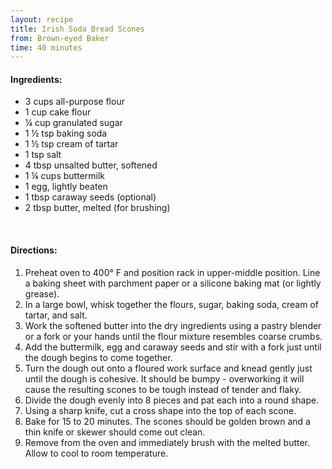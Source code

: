 ```yaml
---
layout: recipe
title: Irish Soda Bread Scones 
from: Brown-eyed Baker
time: 40 minutes
---
```


#### Ingredients:

* 3 cups all-purpose flour
* 1 cup cake flour
* ¼ cup granulated sugar
* 1 ½ tsp baking soda
* 1 ½ tsp cream of tartar
* 1 tsp salt
* 4 tbsp unsalted butter, softened
* 1 ¼ cups buttermilk
* 1 egg, lightly beaten
* 1 tbsp caraway seeds (optional)
* 2 tbsp butter, melted (for brushing)

<br>

#### Directions:

1. Preheat oven to 400° F and position rack in upper-middle position. Line a baking sheet with parchment paper or a silicone baking mat (or lightly grease).
2. In a large bowl, whisk together the flours, sugar, baking soda, cream of tartar, and salt. 
3. Work the softened butter into the dry ingredients using a pastry blender or a fork or your hands until the flour mixture resembles coarse crumbs.
4. Add the buttermilk, egg and caraway seeds and stir with a fork just until the dough begins to come together. 
5. Turn the dough out onto a floured work surface and knead gently just until the dough is cohesive. It should be bumpy - overworking it will cause the resulting scones to be tough instead of tender and flaky.
6. Divide the dough evenly into 8 pieces and pat each into a round shape. 
7. Using a sharp knife, cut a cross shape into the top of each scone. 
8. Bake for 15 to 20 minutes. The scones should be golden brown and a thin knife or skewer should come out clean. 
9. Remove from the oven and immediately brush with the melted butter. Allow to cool to room temperature.
